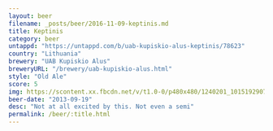 ```yaml
---
layout: beer
filename: _posts/beer/2016-11-09-keptinis.md
title: Keptinis
category: beer
untappd: "https://untappd.com/b/uab-kupiskio-alus-keptinis/78623"
country: "Lithuania"
brewery: "UAB Kupiskio Alus"
breweryURL: "/brewery/uab-kupiskio-alus.html"
style: "Old Ale"
score: 5
img: https://scontent.xx.fbcdn.net/v/t1.0-0/p480x480/1240201_10151929073793745_2035177594_n.jpg?_nc_cat=108&_nc_ht=scontent.xx&oh=d297c958032af7c3ac5f4e4108d13abd&oe=5C78645A
beer-date: "2013-09-19"
desc: "Not at all excited by this. Not even a semi"
permalink: /beer/:title.html
---
```

